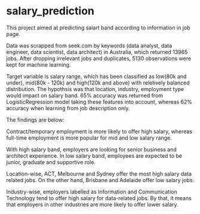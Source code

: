 # salary_prediction

This project aimed at predicting salart band according to information in job page. 

Data was scrapped from seek.com by keywords (data analyst, data engineer, data scientist, data architect) in Australia, which returned 13965 jobs. After dropping irrelevant jobs and duplicates, 5130 observations were kept for machine learning.

Target variable is salary range, which has been classified as low(80k and under), mid(80k - 120k) and high(120k and above) with reletively balanced distribution. The hypothsis was that location, industry, employment type would impact on salary band. 65% accuracy was returned from LogisticRegression model taking these features into account, whereas 62% accuracy when learning from job description only.

The findings are below:

Contract/temporary employment is more likely to offer high salary, whereas full-time employment is more popular for mid and low salary range.

With high salary band, employers are looking for senior business and architect experience. In low salary band, employees are expected to be junior, graduate and supportive role.

Location-wise, ACT, Melbourne and Sydney offer the most high salary data related jobs. On the other hand, Brisbane and Adelaide offer low salary jobs.

Industry-wise, employers labelled as Information and Communication Technology tend to offer high salary for data-related jobs. By that, it means that employers in other industries are more likely to offer lower salary.
